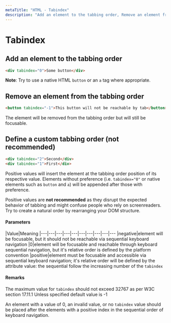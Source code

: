 ```yaml
---
metaTitle: "HTML - Tabindex"
description: "Add an element to the tabbing order, Remove an element from the tabbing order, Define a custom tabbing order (not recommended)"
---
```


# Tabindex



## Add an element to the tabbing order


```html
<div tabindex="0">Some button</div>

```

**Note**: Try to use a native HTML `button` or an `a` tag where appropriate.



## Remove an element from the tabbing order


```html
<button tabindex="-1">This button will not be reachable by tab</button>

```

The element will be removed from the tabbing order but will still be focusable.



## Define a custom tabbing order (not recommended)


```html
<div tabindex="2">Second</div>
<div tabindex="1">First</div>

```

Positive values will insert the element at the tabbing order position of its respective value. Elements without preference (i.e. `tabindex="0"` or native elements such as `button` and `a`) will be appended after those with preference.

Positive values are **not recommended** as they disrupt the expected behavior of tabbing and might confuse people who rely on screenreaders. Try to create a natural order by rearranging your DOM structure.



#### Parameters


|Value|Meaning
|---|---|---|---|---|---|---|---|---|---
|negative|element will be focusable, but it should not be reachable via sequential keyboard navigation
|0|element will be focusable and reachable through keyboard sequential navigation, but it's relative order is defined by the platform convention
|positive|element must be focusable and accessible via sequential keyboard navigation; it's relative order will be defined by the attribute value: the sequential follow the increasing number of the `tabindex`



#### Remarks


The maximum value for `tabindex` should not exceed 32767 as per W3C section 17.11.1
Unless specified default value is -1

An element with a value of 0, an invalid value, or no `tabindex` value should be placed after the elements with a positive index in the sequential order of keyboard navigation.

